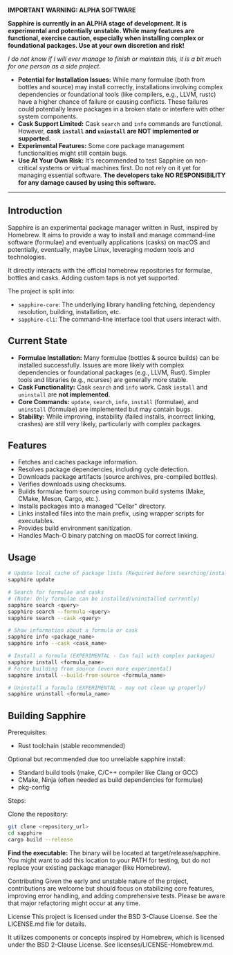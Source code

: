 **IMPORTANT WARNING: ALPHA SOFTWARE**

**Sapphire is currently in an ALPHA stage of development. It is experimental and potentially unstable. While many features are functional, exercise caution, especially when installing complex or foundational packages. Use at your own discretion and risk!**

*I do not know if I will ever manage to finish or maintain this, it is a bit much for one person as a side project.*

* **Potential for Installation Issues:** While many formulae (both from bottles and source) may install correctly, installations involving complex dependencies or foundational tools (like compilers, e.g., LLVM, rustc) have a higher chance of failure or causing conflicts. These failures could potentially leave packages in a broken state or interfere with other system components.
* **Cask Support Limited:** Cask `search` and `info` commands are functional. However, **cask `install` and `uninstall` are NOT implemented or supported.**
* **Experimental Features:** Some core package management functionalities might still contain bugs.
* **Use At Your Own Risk:** It's recommended to test Sapphire on non-critical systems or virtual machines first. Do not rely on it yet for managing essential software. **The developers take NO RESPONSIBILITY for any damage caused by using this software.**

---

## Introduction

Sapphire is an experimental package manager written in Rust, inspired by Homebrew. It aims to provide a way to install and manage command-line software (formulae) and eventually applications (casks) on macOS and potentially, eventually, maybe Linux, leveraging modern tools and technologies.

It directly interacts with the official homebrew repositories for formulae, bottles and casks. Adding custom taps is not yet supported.

The project is split into:

* `sapphire-core`: The underlying library handling fetching, dependency resolution, building, installation, etc.
* `sapphire-cli`: The command-line interface tool that users interact with.

## Current State

* **Formulae Installation:** Many formulae (bottles & source builds) can be installed successfully. Issues are more likely with complex dependencies or foundational packages (e.g., LLVM, Rust). Simpler tools and libraries (e.g., ncurses) are generally more stable.
* **Cask Functionality:** Cask `search` and `info` work. Cask `install` and `uninstall` are **not implemented**.
* **Core Commands:** `update`, `search`, `info`, `install` (formulae), and `uninstall` (formulae) are implemented but may contain bugs.
* **Stability:** While improving, instability (failed installs, incorrect linking, crashes) are still very likely, particularly with complex packages.

## Features

* Fetches and caches package information.
* Resolves package dependencies, including cycle detection.
* Downloads package artifacts (source archives, pre-compiled bottles).
* Verifies downloads using checksums.
* Builds formulae from source using common build systems (Make, CMake, Meson, Cargo, etc.).
* Installs packages into a managed "Cellar" directory.
* Links installed files into the main prefix, using wrapper scripts for executables.
* Provides build environment sanitization.
* Handles Mach-O binary patching on macOS for correct linking.

## Usage

```bash
# Update local cache of package lists (Required before searching/installing)
sapphire update

# Search for formulae and casks
# (Note: Only formulae can be installed/uninstalled currently)
sapphire search <query>
sapphire search --formula <query>
sapphire search --cask <query>

# Show information about a formula or cask
sapphire info <package_name>
sapphire info --cask <cask_name>

# Install a formula (EXPERIMENTAL - Can fail with complex packages)
sapphire install <formula_name>
# Force building from source (even more experimental)
sapphire install --build-from-source <formula_name>

# Uninstall a formula (EXPERIMENTAL - may not clean up properly)
sapphire uninstall <formula_name>
```

## Building Sapphire

Prerequisites:

- Rust toolchain (stable recommended)

Optional but recommended due too unreliable sapphire install:
- Standard build tools (make, C/C++ compiler like Clang or GCC)
- CMake, Ninja (often needed as build dependencies for formulae)
- pkg-config

Steps:

Clone the repository:
```bash
git clone <repository_url>
cd sapphire
cargo build --release
```

**Find the executable:** The binary will be located at target/release/sapphire. You might want to add this location to your PATH for testing, but do not replace your existing package manager (like Homebrew).

Contributing
Given the early and unstable nature of the project, contributions are welcome but should focus on stabilizing core features, improving error handling, and adding comprehensive tests. Please be aware that major refactoring might occur at any time.

License
This project is licensed under the BSD 3-Clause License. See the LICENSE.md file for details.

It utilizes components or concepts inspired by Homebrew, which is licensed under the BSD 2-Clause License. See licenses/LICENSE-Homebrew.md.
